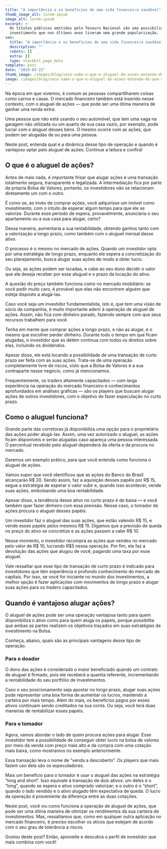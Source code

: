 ```yaml
---
title: "A importância e os benefícios de uma vida financeira saudável"
thumb_image_alt: lorem-ipsum
image_alt: lorem-ipsum
excerpt: >-
  Os títulos públicos emitidos pelo Tesouro Nacional são uma possibilidade de
  investimento que nos últimos anos tiveram uma grande popularização.
seo:
  title: "A importância e os benefícios de uma vida financeira saudável"
  description: ""
  robots: []
  extra: []
  type: stackbit_page_meta
template: post
date: "2019-03-22"
thumb_image: /images/blog/voce-sabe-o-que-e-aluguel-de-acoes-entenda-do-que-se-trata.jpg
image: /images/blog/voce-sabe-o-que-e-aluguel-de-acoes-entenda-do-que-se-trata.jpg
---
```


Na época em que vivemos, é comum as pessoas compartilharem coisas como carros e casas. O mercado financeiro também está inserido nesse contexto, com o aluguel de ações — que pode ser uma ótima maneira de ganhar uma renda extra.

Uma pessoa que não está usando o seu automóvel, que tem uma vaga na garagem não utilizada ou um quarto de sua casa vazio, por exemplo, pode lucrar com o aluguel desses bens. O mesmo ocorre com as ações, que podem ser alugadas de ou para uma pessoa.

Neste post, entenda qual é a dinâmica desse tipo de operação e quando é vantajoso optar pelo aluguel de ações. Continue a leitura e confira!

## O que é o aluguel de ações?

Antes de mais nada, é importante frisar que alugar ações é uma transação totalmente segura, transparente e legalizada. A intermediação fica por parte da própria Bolsa de Valores, portanto, os investidores não se relacionam diretamente um com o outro.

É como se, ao invés de comprar ações, você adquirisse um imóvel como investimento, com o intuito de esperar algum tempo para que ele se valorize. Durante esse período de espera, provavelmente, anunciaria o seu apartamento ou a sua casa para alugar, certo?

Dessa maneira, aumentaria a sua rentabilidade, obtendo ganhos tanto com a valorização a longo prazo, como também com o aluguel mensal desse ativo.

O processo é o mesmo no mercado de ações. Quando um investidor opta por uma estratégia de longo prazo, enquanto ele espera a concretização do seu planejamento, busca alugar suas ações de modo a obter lucro.

Ou seja, as ações podem ser locadas, e cabe ao seu dono decidir o valor que ele deseja receber por esse aluguel e o prazo da locação do ativo.

A questão do preço também funciona como no mercado imobiliário: se você pedir muito caro, é provável que elas não encontrem alguém que esteja disposto a alugá-las.

Caso você seja um investidor fundamentalista, isto é, que tem uma visão de sócio da companhia, é muito importante aderir à operação de aluguel de ações. Assim, não fica com dinheiro parado, fazendo sempre com que seus recursos trabalhem para você.

Tenha em mente que comprar ações a longo prazo, e não as alugar, é o mesmo que escolher perder dinheiro. Durante todo o tempo em que ficam alugadas, o investidor que as detém continua com todos os direitos sobre elas, incluindo os dividendos.

Apesar disso, ele está locando a possibilidade de uma transação de curto prazo ser feita com as suas ações. Trata-se de uma operação completamente livre de riscos, visto que a Bolsa de Valores é a sua contraparte nesse negócio, como já mencionamos.

Frequentemente, os traders altamente capacitados — com larga experiência na operação do mercado financeiro e conhecimentos aprofundados em análises gráficas — são os players que buscam alugar ações de outros investidores, com o objetivo de fazer especulação no curto prazo.

## Como o aluguel funciona?

Grande parte das corretoras já disponibiliza uma opção para o proprietário das ações poder alugá-las. Assim, uma vez autorizado o aluguel, as ações ficam disponíveis e serão alugadas caso apareça uma pessoa interessada. O percentual recebido pelo aluguel dependerá da oferta e da procura no mercado.

Daremos um exemplo prático, para que você entenda como funciona o aluguel de ações.

Vamos supor que você identificou que as ações do Banco do Brasil alcançarão R$ 20. Sendo assim, faz a aquisição desses papéis por R$ 15, segue a estratégia de esperar o valor subir e, quando isso acontecer, vende suas ações, embolsando uma boa rentabilidade.

Apesar disso, a tendência desse ativo no curto prazo é de baixa — e você também quer fazer dinheiro com essa previsão. Nesse caso, o tomador de ações procura o aluguel desses papéis.

Um investidor faz o aluguel das suas ações, que estão valendo R$ 15, e vende esses papéis pelos mesmos R$ 15. Digamos que a previsão de queda no preço do ativo se concretize e as ações passem a valer R$ 10.

Nesse momento, o investidor recompra as ações que vendeu no mercado pelo valor de R$ 10, lucrando R$5 nessa operação. Por fim, ele faz a devolução das ações que alugou de você, pagando uma taxa por esse aluguel.

Vale ressaltar que esse tipo de transação de curto prazo é indicado para investidores que têm experiência e profundo conhecimento do mercado de capitais. Por isso, se você for iniciante no mundo dos investimentos, a melhor opção é fazer aplicações com movimentos de longo prazo e alugar suas ações para os traders capacitados.

## Quando é vantajoso alugar ações?

O aluguel de ações pode ser uma operação vantajosa tanto para quem disponibiliza o ativo como para quem aluga os papeis, porque possibilita que ambas as partes realizem os objetivos traçados em suas estratégias de investimento na Bolsa.

Conheça, abaixo, quais são as principais vantagens desse tipo de operação.

### Para o doador

O dono das ações é considerado o maior beneficiado quando um contrato de aluguel é firmado, pois ele receberá a quantia referente, incrementando a rentabilidade do seu portfólio de investimentos.

Caso o seu posicionamento seja apostar no longo prazo, alugar suas ações pode representar uma boa forma de aumentar os lucros, mantendo a carteira por mais tempo. Além do mais, os benefícios pagos por esses ativos continuam sendo creditados na sua conta. Ou seja, você terá duas maneiras de rentabilizar esses papéis.

### Para o tomador

Agora, vamos abordar o lado de quem procura ações para alugar. Esse investidor tem a possibilidade de conseguir obter lucro na bolsa de valores por meio da venda com preço mais alto e da compra com uma cotação mais baixa, como mostramos no exemplo anteriormente.

Essa transação leva o nome de “venda a descoberto”. Os players que mais fazem uso dela são os especuladores.

Mais um benefício para o tomador é usar o aluguel das ações na estratégia “long and short”. Isso equivale à transação de dois ativos: um deles é o “long”, quando se espera o ativo comprado valorizar; e o outro é o “short”, quando o lado vendido e o ativo alugado têm expectativa de queda. O lucro da operação é proveniente da diferença entre as duas cotações.

Neste post, você viu como funciona a operação de aluguel de ações, que pode ser uma ótima maneira de otimizar os rendimentos da sua carteira de investimentos. Mas, ressaltamos que, como em qualquer outra aplicação no mercado financeiro, é preciso escolher os ativos que estejam de acordo com o seu grau de tolerância a riscos.

Gostou deste post? Então, aproveite e descubra o perfil de investidor que mais combina com você!
